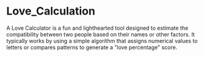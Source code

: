 # Love_Calculation
A Love Calculator is a fun and lighthearted tool designed to estimate the compatibility between two people based on their names or other factors. It typically works by using a simple algorithm that assigns numerical values to letters or compares patterns to generate a "love percentage" score.
